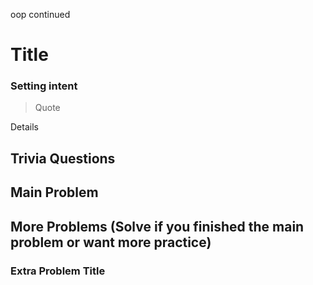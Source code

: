 oop continued

# Title

### Setting intent

> Quote

Details

## Trivia Questions

## Main Problem

## More Problems (Solve if you finished the main problem or want more practice)

### Extra Problem Title
